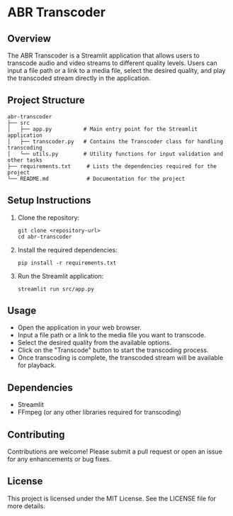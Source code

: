 # ABR Transcoder

## Overview
The ABR Transcoder is a Streamlit application that allows users to transcode audio and video streams to different quality levels. Users can input a file path or a link to a media file, select the desired quality, and play the transcoded stream directly in the application.

## Project Structure
```
abr-transcoder
├── src
│   ├── app.py          # Main entry point for the Streamlit application
│   ├── transcoder.py   # Contains the Transcoder class for handling transcoding
│   └── utils.py        # Utility functions for input validation and other tasks
├── requirements.txt     # Lists the dependencies required for the project
└── README.md            # Documentation for the project
```

## Setup Instructions
1. Clone the repository:
   ```
   git clone <repository-url>
   cd abr-transcoder
   ```

2. Install the required dependencies:
   ```
   pip install -r requirements.txt
   ```

3. Run the Streamlit application:
   ```
   streamlit run src/app.py
   ```

## Usage
- Open the application in your web browser.
- Input a file path or a link to the media file you want to transcode.
- Select the desired quality from the available options.
- Click on the "Transcode" button to start the transcoding process.
- Once transcoding is complete, the transcoded stream will be available for playback.

## Dependencies
- Streamlit
- FFmpeg (or any other libraries required for transcoding)

## Contributing
Contributions are welcome! Please submit a pull request or open an issue for any enhancements or bug fixes.

## License
This project is licensed under the MIT License. See the LICENSE file for more details.
